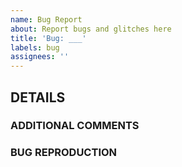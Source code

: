 ```yaml
---
name: Bug Report
about: Report bugs and glitches here
title: 'Bug: ___'
labels: bug
assignees: ''
---
```


## **DETAILS**  

### **ADDITIONAL COMMENTS**
  <!---
  Give additional comments and details in this section
  -->
### **BUG REPRODUCTION**
  <!---
  Provide steps on how to reproduce the bug in this section
  -->
  
